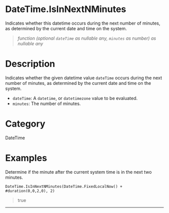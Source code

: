﻿# DateTime.IsInNextNMinutes
Indicates whether this datetime occurs during the next number of minutes, as determined by the current date and time on the system.
> _function (optional <code>dateTime</code> as nullable any, <code>minutes</code> as number) as nullable any_
# Description 
Indicates whether the given datetime value <code>dateTime</code> occurs during the next number of minutes, as determined by the current date and time on the system.
      <ul>
      <li><code>dateTime</code>: A <code>datetime</code>, or <code>datetimezone</code> value to be evaluated.</li>
      <li><code>minutes</code>: The number of minutes.</li>
      </ul>

# Category 
DateTime
# Examples 
Determine if the minute after the current system time is in the next two minutes.
```
DateTime.IsInNextNMinutes(DateTime.FixedLocalNow() + #duration(0,0,2,0), 2)
```
> true
***
